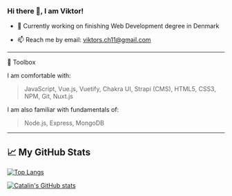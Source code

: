 ### Hi there 👋, I am Viktor!

<!--
**ViktorsLV/ViktorsLV** is a ✨ _special_ ✨ repository because its `README.md` (this file) appears on your GitHub profile.

Here are some ideas to get you started:
-->

- 🔭 Currently working on finishing Web Development degree in Denmark
<!-- - 🌱 Learning Nuxt.js and everything else sorrounding Vue.js -->
<!-- - 💬 Building small side projects and looking for a way to improve myself -->
<!-- - ✨ My goal is to become a mobile app developer  -->
<!-- - 😄 Words that describe me: Structured, Determined, Energetic
- ⚡ I am a fan of good movies, film cameras and football -->
- 📫 Reach me by email: viktors.ch11@gmail.com  
--------

🧰 Toolbox

I am comfortable with: 

>JavaScript,
>Vue.js,
>Vuetify,
>Chakra UI,
>Strapi (CMS),
>HTML5,
>CSS3,
>NPM,
>Git,
>Nuxt.js

I am also familiar with fundamentals of:
>Node.js,
>Express,
>MongoDB

--------

## &#x1f4c8; My GitHub Stats

[![Top Langs](https://github-readme-stats.vercel.app/api/top-langs/?username=ViktorsLV&hide=html,css&theme=radical)](https://github.com/anuraghazra/github-readme-stats)

[![Catalin's GitHub stats](https://github-readme-stats.vercel.app/api?username=ViktorsLV&theme=radical)](https://github.com/anuraghazra/github-readme-stats)

